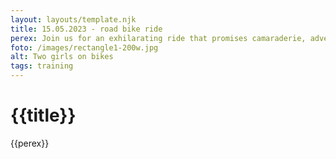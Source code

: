 ```yaml
---
layout: layouts/template.njk
title: 15.05.2023 - road bike ride
perex: Join us for an exhilarating ride that promises camaraderie, adventure, and a passion for cycling!
foto: /images/rectangle1-200w.jpg
alt: Two girls on bikes
tags: training
---
```


# {{title}}

{{perex}}



